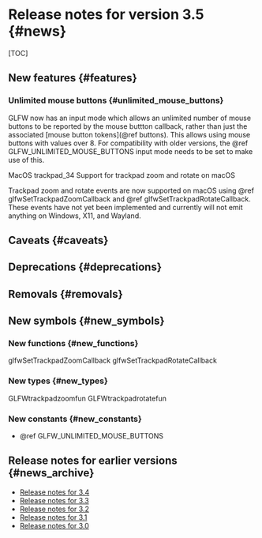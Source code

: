 # Release notes for version 3.5 {#news}

[TOC]


## New features {#features}

### Unlimited mouse buttons {#unlimited_mouse_buttons}

GLFW now has an input mode which allows an unlimited number of mouse buttons to
be reported by the mouse buttton callback, rather than just the associated
[mouse button tokens](@ref buttons). This allows using mouse buttons with
values over 8. For compatibility with older versions, the
@ref GLFW_UNLIMITED_MOUSE_BUTTONS input mode needs to be set to make use of
this.

MacOS trackpad_34 Support for trackpad zoom and rotate on macOS

Trackpad zoom and rotate events are now supported on macOS using
@ref glfwSetTrackpadZoomCallback and @ref glfwSetTrackpadRotateCallback. These
events have not yet been implemented and currently will not emit anything on
Windows, X11, and Wayland.

## Caveats {#caveats}

## Deprecations {#deprecations}

## Removals {#removals}

## New symbols {#new_symbols}

### New functions {#new_functions}
glfwSetTrackpadZoomCallback
glfwSetTrackpadRotateCallback

### New types {#new_types}
GLFWtrackpadzoomfun
GLFWtrackpadrotatefun

### New constants {#new_constants}

- @ref GLFW_UNLIMITED_MOUSE_BUTTONS

## Release notes for earlier versions {#news_archive}

- [Release notes for 3.4](https://www.glfw.org/docs/3.4/news.html)
- [Release notes for 3.3](https://www.glfw.org/docs/3.3/news.html)
- [Release notes for 3.2](https://www.glfw.org/docs/3.2/news.html)
- [Release notes for 3.1](https://www.glfw.org/docs/3.1/news.html)
- [Release notes for 3.0](https://www.glfw.org/docs/3.0/news.html)

